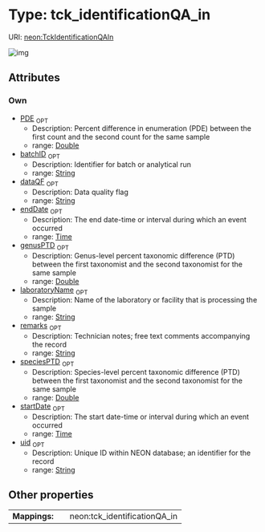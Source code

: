
# Type: tck_identificationQA_in




URI: [neon:TckIdentificationQAIn](https://data.neonscience.org/TckIdentificationQAIn)


![img](http://yuml.me/diagram/nofunky;dir:TB/class/[TckIdentificationQAIn&#124;uid:string%20%3F;remarks:string%20%3F;startDate:time%20%3F;endDate:time%20%3F;laboratoryName:string%20%3F;dataQF:string%20%3F;batchID:string%20%3F;genusPTD:double%20%3F;speciesPTD:double%20%3F;PDE:double%20%3F])

## Attributes


### Own

 * [PDE](PDE.md)  <sub>OPT</sub>
    * Description: Percent difference in enumeration (PDE) between the first count and the second count for the same sample
    * range: [Double](types/Double.md)
 * [batchID](batchID.md)  <sub>OPT</sub>
    * Description: Identifier for batch or analytical run
    * range: [String](types/String.md)
 * [dataQF](dataQF.md)  <sub>OPT</sub>
    * Description: Data quality flag
    * range: [String](types/String.md)
 * [endDate](endDate.md)  <sub>OPT</sub>
    * Description: The end date-time or interval during which an event occurred
    * range: [Time](types/Time.md)
 * [genusPTD](genusPTD.md)  <sub>OPT</sub>
    * Description: Genus-level percent taxonomic difference (PTD) between the first taxonomist and the second taxonomist for the same sample
    * range: [Double](types/Double.md)
 * [laboratoryName](laboratoryName.md)  <sub>OPT</sub>
    * Description: Name of the laboratory or facility that is processing the sample
    * range: [String](types/String.md)
 * [remarks](remarks.md)  <sub>OPT</sub>
    * Description: Technician notes; free text comments accompanying the record
    * range: [String](types/String.md)
 * [speciesPTD](speciesPTD.md)  <sub>OPT</sub>
    * Description: Species-level percent taxonomic difference (PTD) between the first taxonomist and the second taxonomist for the same sample
    * range: [Double](types/Double.md)
 * [startDate](startDate.md)  <sub>OPT</sub>
    * Description: The start date-time or interval during which an event occurred
    * range: [Time](types/Time.md)
 * [uid](uid.md)  <sub>OPT</sub>
    * Description: Unique ID within NEON database; an identifier for the record
    * range: [String](types/String.md)

## Other properties

|  |  |  |
| --- | --- | --- |
| **Mappings:** | | neon:tck_identificationQA_in |

